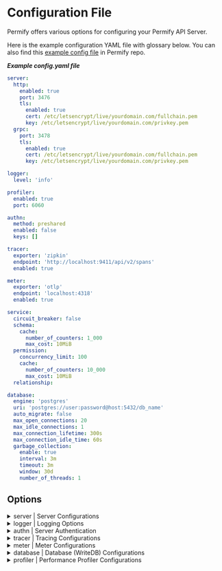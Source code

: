 # Configuration File

Permify offers various options for configuring your Permify API Server. 

Here is the example configuration YAML file with glossary below. You can also find this [example config file](https://github.com/Permify/permify/blob/master/example.config.yaml) in Permify repo.

***Example config.yaml file***

```yaml
server:
  http:
    enabled: true
    port: 3476
    tls:
      enabled: true
      cert: /etc/letsencrypt/live/yourdomain.com/fullchain.pem
      key: /etc/letsencrypt/live/yourdomain.com/privkey.pem
  grpc:
    port: 3478
    tls:
      enabled: true
      cert: /etc/letsencrypt/live/yourdomain.com/fullchain.pem
      key: /etc/letsencrypt/live/yourdomain.com/privkey.pem

logger:
  level: 'info'

profiler:
  enabled: true
  port: 6060

authn:
  method: preshared
  enabled: false
  keys: []

tracer:
  exporter: 'zipkin'
  endpoint: 'http://localhost:9411/api/v2/spans'
  enabled: true

meter:
  exporter: 'otlp'
  endpoint: 'localhost:4318'
  enabled: true

service:
  circuit_breaker: false
  schema:
    cache:
      number_of_counters: 1_000
      max_cost: 10MiB
  permission:
    concurrency_limit: 100
    cache:
      number_of_counters: 10_000
      max_cost: 10MiB
  relationship:

database:
  engine: 'postgres'
  uri: 'postgres://user:password@host:5432/db_name'
  auto_migrate: false
  max_open_connections: 20
  max_idle_connections: 1
  max_connection_lifetime: 300s
  max_connection_idle_time: 60s
  garbage_collection:
    enable: true
    interval: 3m
    timeout: 3m
    window: 30d
    number_of_threads: 1
```

## Options

<details><summary>server | Server Configurations</summary>
<p>

#### Definition
Server options to run Permify. (`grpc` and `http` available for now.)

#### Structure
```
├── server
    ├── (`grpc` or `http`)
    │   ├── enabled
    │   ├── port
    │   └── tls
    │       ├── enabled
    │       ├── cert
    │       └── key
```

#### Glossary

| Required | Argument | Default | Description |
|----------|----------|---------|---------|
| [x]   | [ server_type ] | - | server option type can either be `grpc` or `http`.
| [ ]   | enabled (for server type) | true | switch option for server.  |
| [x]   | port | - | port that server run on.
| [x]   | tls | - | transport layer security options. |
| [ ]   | enabled (for tls) | false | switch option for tls  |
| [ ]   | cert | - | tls certificate path.  |
| [ ]   | key | - | tls key pat  |

</p>
</details>

<details><summary>logger | Logging Options</summary>
<p>

#### Definition
Real time logs of authorization. Permify uses [zerolog] as a logger.

[zerolog]: https://github.com/rs/zerolog

#### Structure
```
├── logger
    ├── level
```

#### Glossary

| Required | Argument | Default | Description |
|----------|----------|---------|---------|
| [x]   | level  | info | logger levels: `error`, `warn`, `info` , `debug`

</p>
</details>

<details><summary>authn | Server Authentication</summary>
<p>

#### Definition

You can choose to authenticate users to interact with Permify API.

There are 2 authentication method you can choose: 

* [Pre Shared Keys](#pre-shared-keys)
* [OpenID Connect](#openid-connect)

#### Pre Shared Keys

On this method, you must provide a pre shared keys in order to identify yourself.

#### Structure
```
├── authn
|   ├── method
|   ├── enabled
|   ├── keys
```

#### Glossary

| Required | Argument | Default | Description |
|----------|----------|---------|---------|
| [x]   | method | - | Authentication method can be either `oidc` or `preshared`.
| [ ]   | enabled | true | switch option authentication config  |
| [x]   | keys | - | Private key/keys for server authentication. Permify does not provide this key, so it must be generated by the users.

#### OpenID Connect

Permify supports OpenID Connect (OIDC). OIDC provides an identity layer on top of OAuth 2.0 to address the shortcomings of using OAuth 2.0 for establishing identity. 

With this authentication method, you be able to integrate your existing Identity Provider (IDP) to validate JSON Web Tokens (JWTs) using JSON Web Keys (JWKs). By doing so, only trusted tokens from the IDP will be accepted for authentication.

#### Structure
```
├── authn
|   ├── method
|   ├── enabled
|   ├── client-id
|   ├── issuer
```

#### Glossary

| Required | Argument | Default | Description |
|----------|----------|---------|---------|
| [x]   | method | - | Authentication method can be either `oidc` or `preshared`.
| [ ]   | enabled | false | switch option authentication config  |
| [x]   | client_id | - | This is the client ID of the application you're developing. It is a unique identifier that is assigned to your application by the OpenID Connect provider, and it should be included in the JWTs that are issued by the provider.
| [x]   | issuer | - | This is the URL of the provider that is responsible for authenticating users. You will use this URL to discover information about the provider in step 1 of the authentication process. |


</p>
</details>


<details><summary>tracer | Tracing Configurations</summary>
<p>

#### Definition
Permify integrated with [jaeger] , [signoz] and [zipkin] tacing tools to analyze performance and behavior of your authorization when using Permify.
#### Structure
```
├── tracer
|   ├── exporter
|   ├── endpoint
|   ├── enabled
```

#### Glossary

| Required | Argument | Default | Description |
|----------|----------|---------|---------|
| [x]   | exporter | - | Tracer exporter, the options are `jaeger`, `signoz` and `zipkin`
| [x]   | endpoint | - | export uri for tracing data.  |
| [ ]   | enabled | false | switch option for tracing. 

</p>
</details>

<details><summary>meter | Meter Configurations</summary>
<p>

#### Definition
Configuration for observing metrics; check count, cache check count and session information; Permify version, hostname, os, arch. 

#### Structure
```
├── meter
|   ├── exporter
|   ├── endpoint
|   ├── enabled
```

#### Glossary

| Required | Argument | Default | Description |
|----------|----------|---------|---------|
| [x]   | exporter | - | [otpl](https://opentelemetry.io/docs/collector/) is default.
| [x]   | endpoint | - | export uri for metric observation  |
| [ ]   | enabled | true |  switch option for meter tracing.

</p>
</details>

<details><summary>database | Database (WriteDB) Configurations</summary>
<p>

#### Definition
Configurations for the database that points out where your want to store your authorization data (relation tuples, audits, decision logs, authorization model) 

#### Structure
```
├── database
|   ├── engine
|   ├── uri
|   ├── auto_migrate
|   ├── max_open_connections
|   ├── max_idle_connections
|   ├── max_connection_lifetime
|   ├── max_connection_idle_time
|   ├──garbage_collection
|       ├──enable: true
|       ├──interval: 3m
|       ├──timeout: 3m
|       ├──window: 30d
|       ├──number_of_threads: 1
```

#### Glossary

| Required | Argument                        | Default | Description |
|----------|---------------------------------|---------|---------|
| [x]   | engine                          | memory  | Data source. Permify supports **PostgreSQL**(`'postgres'`) for now. Contact with us for your preferred database.  
| [x]   | uri                             | -       | Uri of your data source.  |
| [ ]   | auto_migrate                    | true    |  When its configured as false migrating flow won't work 
| [ ]   | max_open_connections            | 20      | Configuration parameter determines the maximum number of concurrent connections to the database that are allowed. 
| [ ]   | max_idle_connections            | 1       |  Determines the maximum number of idle connections that can be held in the connection pool.
| [ ]   | max_connection_lifetime         | 300s    | Determines the maximum lifetime of a connection in seconds.
| [ ]   | max_connection_idle_time        | 60s     | Determines the maximum time in seconds that a connection can remain idle before it is closed.
| [ ]   | enable (for garbage collection) | false   | Switch option for garbage collection.  
| [ ]   | interval                        | 3m      | Determines the run period of a Garbage Collection operation. 
| [ ]   | timeout                         | 3m      | Sets the duration of the Garbage Collection timeout.
| [ ]   | window                          | 30d     | Determines how much backward cleaning the Garbage Collection process will perform.
| [ ]   | number_of_threads               | 1       | Limits how many threads Garbage Collection processes concurrently with.

</p>
</details>

<details><summary>profiler | Performance Profiler Configurations</summary>
<p>

#### Definition
pprof is a performance profiler for Go programs. It allows developers to analyze and understand the performance characteristics of their code by generating detailed profiles of program execution
#### Structure
```
├── meter
|   ├── enabled
|   ├── port
```

#### Glossary

| Required | Argument | Default | Description |
|----------|----------|---------|---------|
| [ ]   | enabled | true |  switch option for profiler.
| [x]   | port | - | port that profiler runs on *(default: 6060)*  |

</p>
</details>

[jaeger]: https://www.jaegertracing.io/
[zipkin]: https://zipkin.io/
[signoz]: https://signoz.io/
